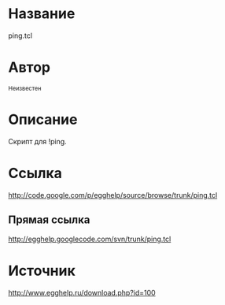 # Название #
ping.tcl


# Автор #
<sup>Неизвестен</sup>


# Описание #
Скрипт для !ping.


# Ссылка #
http://code.google.com/p/egghelp/source/browse/trunk/ping.tcl

## Прямая ссылка ##
http://egghelp.googlecode.com/svn/trunk/ping.tcl


# Источник #
http://www.egghelp.ru/download.php?id=100
